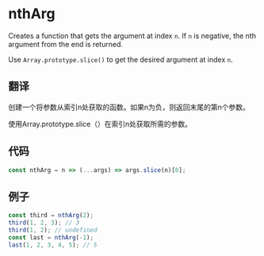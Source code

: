 # nthArg

Creates a function that gets the argument at index `n`. If `n` is negative, the nth argument from the end is returned.

Use `Array.prototype.slice()` to get the desired argument at index `n`.

## 翻译

创建一个将参数从索引n处获取的函数。如果n为负，则返回末尾的第n个参数。

使用Array.prototype.slice（）在索引n处获取所需的参数。

## 代码

```js
const nthArg = n => (...args) => args.slice(n)[0];
```

## 例子

```js
const third = nthArg(2);
third(1, 2, 3); // 3
third(1, 2); // undefined
const last = nthArg(-1);
last(1, 2, 3, 4, 5); // 5
```
